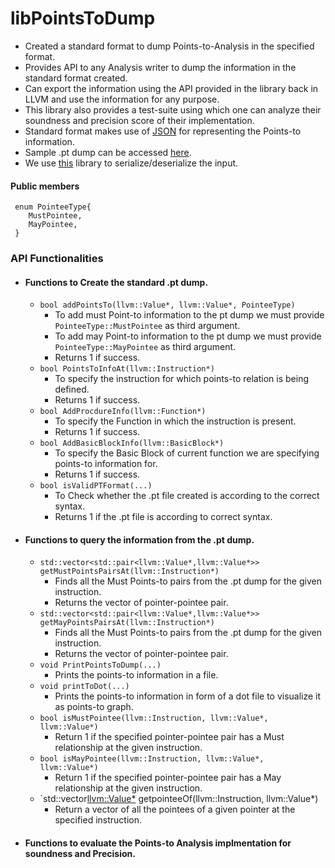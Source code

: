 # libPointsToDump

- Created a standard format to dump Points-to-Analysis in the specified format.
- Provides API to any Analysis writer to dump the information in the standard format created.
- Can export the information using the API provided in the library back in LLVM and use the information for any purpose.
- This library also provides a test-suite using which one can analyze their soundness and precision score of their implementation.
- Standard format makes use of [JSON](https://www.json.org/json-en.html) for representing the Points-to information.
- Sample .pt dump can be accessed [here](./sample.pt.json).
- We use [this](https://github.com/nlohmann/json) library to serialize/deserialize the input.

#### Public members

```
 enum PointeeType{
    MustPointee,
    MayPointee,
 }  
```
### API Functionalities
* #### Functions to Create the standard .pt dump.
     - `bool addPointsTo(llvm::Value*, llvm::Value*, PointeeType)`
        - To add must Point-to information to the pt dump we must provide `PointeeType::MustPointee` as third argument.
        - To add may Point-to information to the pt dump we must provide `PointeeType::MayPointee` as third argument.
        - Returns 1 if success.     
     - `bool PointsToInfoAt(llvm::Instruction*)`
       - To specify the instruction for which points-to relation is being defined. 
       - Returns 1 if success.
     - `bool AddProcdureInfo(llvm::Function*)`
       - To specify the Function in which the instruction is present. 
       - Returns 1 if success.
     - `bool AddBasicBlockInfo(llvm::BasicBlock*)`
       - To specify the Basic Block of current function we are specifying points-to information for. 
       - Returns 1 if success.
     - `bool isValidPTFormat(...)`
       - To Check whether the .pt file created is according to the correct syntax.
       - Returns 1 if the .pt file is according to correct syntax.

- #### Functions to query the information from the .pt dump.
     - `std::vector<std::pair<llvm::Value*,llvm::Value*>> getMustPointsPairsAt(llvm::Instruction*)`
       - Finds all the Must Points-to pairs from the .pt dump for the given instruction.
       - Returns the vector of pointer-pointee pair.
     - `std::vector<std::pair<llvm::Value*,llvm::Value*>> getMayPointsPairsAt(llvm::Instruction*)`
       - Finds all the Must Points-to pairs from the .pt dump for the given instruction.
       - Returns the vector of pointer-pointee pair.
     - `void PrintPointsToDump(...)`
       - Prints the points-to information in a file.
     - `void printToDot(...)`
       - Prints the points-to information in form of a dot file to visualize it as points-to graph.
     - `bool isMustPointee(llvm::Instruction, llvm::Value*, llvm::Value*)`
       - Return 1 if the specified pointer-pointee pair has a Must relationship at the given instruction.
     - `bool isMayPointee(llvm::Instruction, llvm::Value*, llvm::Value*)`
       - Return 1 if the specified pointer-pointee pair has a May relationship at the given instruction. 
     - `std::vector<llvm::Value*> getpointeeOf(llvm::Instruction, llvm::Value*)
       - Return a vector of all the pointees of a given pointer at the specified instruction.
    
- #### Functions to evaluate the Points-to Analysis implmentation for soundness and Precision.
